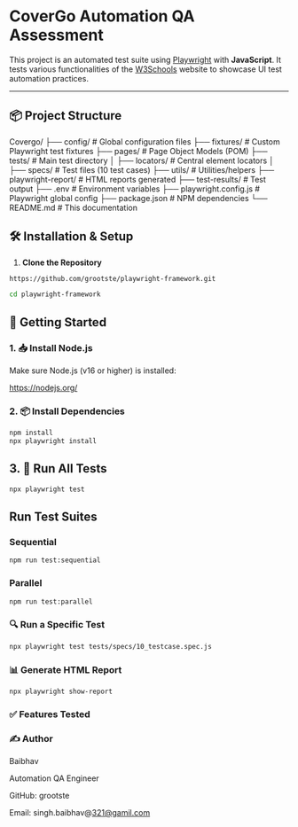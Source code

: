# CoverGo Automation QA Assessment

This project is an automated test suite using [Playwright](https://playwright.dev/) with **JavaScript**. It tests various functionalities of the [W3Schools](https://www.w3schools.com/) website to showcase UI test automation practices.

---

## 📦 Project Structure

Covergo/
├── config/ # Global configuration files
├── fixtures/ # Custom Playwright test fixtures
├── pages/ # Page Object Models (POM)
├── tests/ # Main test directory
│ ├── locators/ # Central element locators
│ ├── specs/ # Test files (10 test cases)
├── utils/ # Utilities/helpers
├── playwright-report/ # HTML reports generated
├── test-results/ # Test output
├── .env # Environment variables
├── playwright.config.js # Playwright global config
├── package.json # NPM dependencies
└── README.md # This documentation


## 🛠️ Installation & Setup

1. **Clone the Repository**

```bash
https://github.com/grootste/playwright-framework.git

cd playwright-framework

```

## 🚀 Getting Started

### 1. 📥 Install Node.js

Make sure Node.js (v16 or higher) is installed:

https://nodejs.org/

### 2. 📦 Install Dependencies

```bash
npm install
npx playwright install
```

## 3. 🧪 Run All Tests

```bash
npx playwright test
```

## Run Test Suites

###  Sequential
```bash
npm run test:sequential
```

### Parallel
```bash
npm run test:parallel
```

### 🔍 Run a Specific Test

```bash
npx playwright test tests/specs/10_testcase.spec.js
```

### 📊 Generate HTML Report

```bash
npx playwright show-report
```

### ✅ Features Tested




### ✍️ Author
Baibhav

Automation QA Engineer

GitHub: grootste

Email: singh.baibhav@321@gamil.com